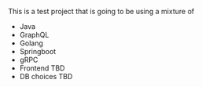 This is a test project that is going to be using a mixture of 
- Java
- GraphQL
- Golang
- Springboot
- gRPC
- Frontend TBD
- DB choices TBD